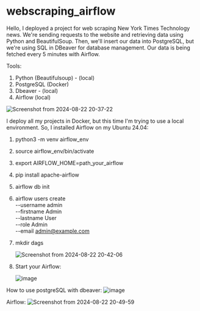 # webscraping_airflow

Hello, I deployed a project for web scraping New York Times Technology news. We're sending requests to the website and retrieving data using Python and BeautifulSoup. Then, we'll insert our data into PostgreSQL, but we're using SQL in DBeaver for database management. Our data is being fetched every 5 minutes with Airflow.

Tools: 
1. Python (Beautifulsoup) - (local)
2. PostgreSQL (Docker)
3. Dbeaver - (local)
4. Airflow (local)

![Screenshot from 2024-08-22 20-37-22](https://github.com/user-attachments/assets/3f49520a-767f-4cd1-aed1-313cdf124342)

I deploy all my projects in Docker, but this time I'm trying to use a local environment. So, I installed Airflow on my Ubuntu 24.04:
  1. python3 -m venv airflow_env
  2. source airflow_env/bin/activate
  3. export AIRFLOW_HOME=path_your_airflow
  4. pip install apache-airflow
  5. airflow db init
  6. airflow users create \
    --username admin \
    --firstname Admin \
    --lastname User \
    --role Admin \
    --email admin@example.com
  7. mkdir dags
     
     ![Screenshot from 2024-08-22 20-42-06](https://github.com/user-attachments/assets/327e7fcc-3c6d-4467-8a2f-2179bee9e428)
     
  9. Start your Airflow:
      
     ![image](https://github.com/user-attachments/assets/01d68d30-fb09-400b-9ba8-72bbb56bbacc)

How to use postgreSQL with dbeaver:
![image](https://github.com/user-attachments/assets/3b77617f-73a2-4444-9cc1-6ae6cc2f6106)

Airflow:
![Screenshot from 2024-08-22 20-49-59](https://github.com/user-attachments/assets/2b89cb1e-57b3-42e1-93b4-17b02c85aa11)
